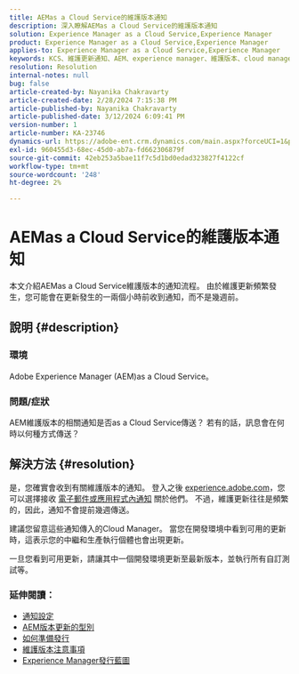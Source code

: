 ```yaml
---
title: AEMas a Cloud Service的維護版本通知
description: 深入瞭解AEMas a Cloud Service的維護版本通知
solution: Experience Manager as a Cloud Service,Experience Manager
product: Experience Manager as a Cloud Service,Experience Manager
applies-to: Experience Manager as a Cloud Service,Experience Manager
keywords: KCS、維護更新通知、AEM、experience manager、維護版本、cloud manager
resolution: Resolution
internal-notes: null
bug: false
article-created-by: Nayanika Chakravarty
article-created-date: 2/28/2024 7:15:38 PM
article-published-by: Nayanika Chakravarty
article-published-date: 3/12/2024 6:09:41 PM
version-number: 1
article-number: KA-23746
dynamics-url: https://adobe-ent.crm.dynamics.com/main.aspx?forceUCI=1&pagetype=entityrecord&etn=knowledgearticle&id=9576dbbf-6dd6-ee11-9079-6045bd0065f9
exl-id: 960455d3-68ec-45d0-ab7a-fd662306879f
source-git-commit: 42eb253a5bae11f7c5d1bd0edad323827f4122cf
workflow-type: tm+mt
source-wordcount: '248'
ht-degree: 2%

---
```


# AEMas a Cloud Service的維護版本通知


本文介紹AEMas a Cloud Service維護版本的通知流程。 由於維護更新頻繁發生，您可能會在更新發生的一兩個小時前收到通知，而不是幾週前。

## 說明 {#description}


### 環境

Adobe Experience Manager (AEM)as a Cloud Service。

### 問題/症狀

AEM維護版本的相關通知是否as a Cloud Service傳送？ 若有的話，訊息會在何時以何種方式傳送？


## 解決方法 {#resolution}


是，您確實會收到有關維護版本的通知。 登入之後 [experience.adobe.com](https://experience.adobe.com)，您可以選擇接收 [電子郵件或應用程式內通知](https://experienceleague.adobe.com/docs/experience-manager-cloud-service/content/implementing/using-cloud-manager/notifications.html?lang=en) 關於他們。 不過，維護更新往往是頻繁的，因此，通知不會提前幾週傳送。

建議您留意這些通知傳入的Cloud Manager。 當您在開發環境中看到可用的更新時，這表示您的中繼和生產執行個體也會出現更新。

一旦您看到可用更新，請讓其中一個開發環境更新至最新版本，並執行所有自訂測試等。

### 延伸閱讀：

- [通知設定](https://experienceleague.adobe.com/docs/experience-manager-cloud-service/content/implementing/using-cloud-manager/notifications.html?lang=en#configuration)
- [AEM版本更新的型別](https://experienceleague.adobe.com/docs/experience-manager-cloud-service/content/implementing/deploying/aem-version-updates.html?lang=en#update-types)
- [如何準備發行](https://experienceleague.adobe.com/docs/experience-manager-cloud-service/content/release-notes/home.html?lang=en#how-to-prepare)
- [維護版本注意事項](https://experienceleague.adobe.com/docs/experience-manager-cloud-service/content/release-notes/maintenance/latest.html?lang=en)
- [Experience Manager發行藍圖](https://experienceleague.adobe.com/docs/experience-manager-release-information/aem-release-updates/update-releases-roadmap.html?lang=en#aem-as-cloud-service)
